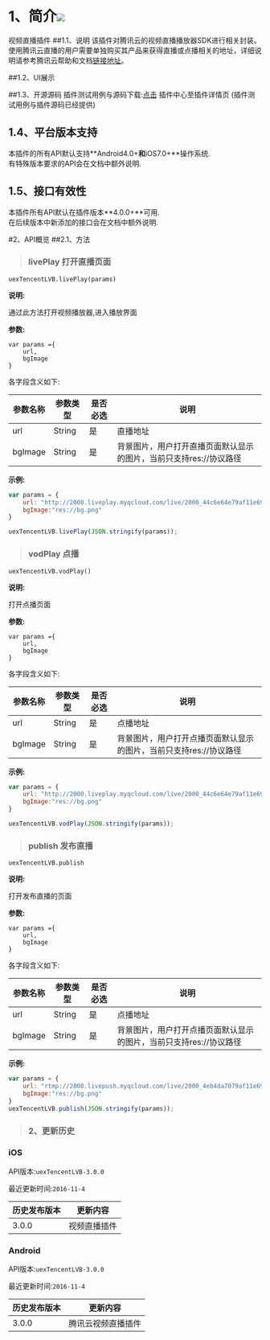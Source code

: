  # 1、简介[![](http://appcan-download.oss-cn-beijing.aliyuncs.com/%E5%85%AC%E6%B5%8B%2Fgf.png)]()
 视频直播插件
##1.1、说明
 该插件对腾讯云的视频直播播放器SDK进行相关封装。使用腾讯云直播的用户需要单独购买其产品来获得直播或点播相关的地址，详细说明请参考腾讯云帮助和文档[链接地址](https://www.qcloud.com/document/product/267/2819)。

##1.2、UI展示

##1.3、开源源码
插件测试用例与源码下载:[点击]() 插件中心至插件详情页 (插件测试用例与插件源码已经提供)

## 1.4、平台版本支持
本插件的所有API默认支持**Android4.0+**和**iOS7.0+**操作系统.  
有特殊版本要求的API会在文档中额外说明.

## 1.5、接口有效性
本插件所有API默认在插件版本**4.0.0+**可用.  
在后续版本中新添加的接口会在文档中额外说明.

#2、API概览
 ##2.1、方法

> ### livePlay 打开直播页面

`uexTencentLVB.livePlay(params)`

**说明:**

通过此方法打开视频播放器,进入播放界面

**参数:**

```
var params ={
    url,
    bgImage
}
```

各字段含义如下:

| 参数名称    | 参数类型   | 是否必选 | 说明                                   |
| ------- | ------ | ---- | ------------------------------------ |
| url     | String | 是    | 直播地址                                 |
| bgImage | String | 是    | 背景图片，用户打开直播页面默认显示的图片，当前只支持res://协议路径 |


**示例:**

```javascript
var params = {
	url: "http://2000.liveplay.myqcloud.com/live/2000_44c6e64e79af11e69776e435c87f075e.flv",
    bgImage:"res://bg.png"
}

uexTencentLVB.livePlay(JSON.stringify(params));
```

> ### vodPlay 点播

`uexTencentLVB.vodPlay()`

**说明:**

打开点播页面

**参数:**

```
var params ={
    url,
    bgImage
}
```

各字段含义如下:

| 参数名称    | 参数类型   | 是否必选 | 说明                                   |
| ------- | ------ | ---- | ------------------------------------ |
| url     | String | 是    | 点播地址                                 |
| bgImage | String | 是    | 背景图片，用户打开点播页面默认显示的图片，当前只支持res://协议路径 |


**示例:**

```javascript
var params = {
	url: "http://2000.liveplay.myqcloud.com/live/2000_44c6e64e79af11e69776e435c87f075e.flv",
    bgImage:"res://bg.png"
}

uexTencentLVB.vodPlay(JSON.stringify(params));
```
> ### publish 发布直播

`uexTencentLVB.publish`

**说明:**

打开发布直播的页面

**参数:**

```
var params ={
    url,
    bgImage
}
```

各字段含义如下:

| 参数名称    | 参数类型   | 是否必选 | 说明                                   |
| ------- | ------ | ---- | ------------------------------------ |
| url     | String | 是    | 点播地址                                 |
| bgImage | String | 是    | 背景图片，用户打开点播页面默认显示的图片，当前只支持res://协议路径 |

**示例:**

```javascript
var params = {
	url: "rtmp://2000.livepush.myqcloud.com/live/2000_4eb4da7079af11e69776e435c87f075e?bizid=2000",
    bgImage:"res://bg.png"
}
uexTencentLVB.publish(JSON.stringify(params));
```

> ### 2、更新历史

### iOS

API版本:`uexTencentLVB-3.0.0`

最近更新时间:`2016-11-4`

| 历史发布版本 | 更新内容   |
| ------ | ------ |
| 3.0.0  | 视频直播插件 |

### Android

API版本:`uexTencentLVB-3.0.0`

最近更新时间:`2016-11-4`

| 历史发布版本 | 更新内容      |
| ------ | --------- |
| 3.0.0  | 腾讯云视频直播插件 |


